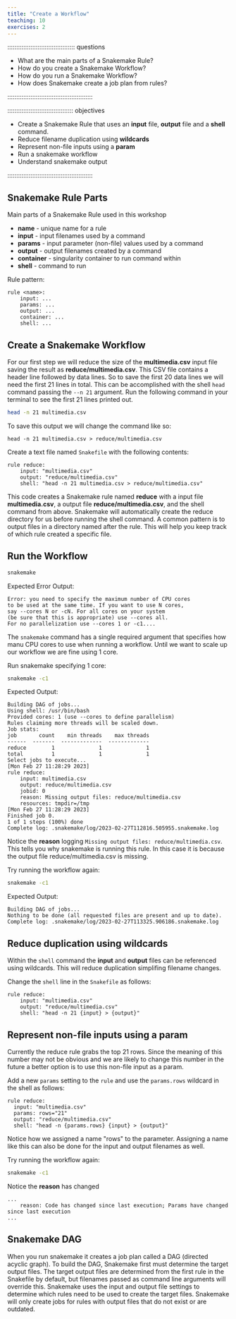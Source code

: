 ```yaml
---
title: "Create a Workflow"
teaching: 10
exercises: 2
---
```


:::::::::::::::::::::::::::::::::::::: questions 

- What are the main parts of a Snakemake Rule?
- How do you create a Snakemake Workflow?
- How do you run a Snakemake Workflow?
- How does Snakemake create a job plan from rules?

::::::::::::::::::::::::::::::::::::::::::::::::

::::::::::::::::::::::::::::::::::::: objectives

- Create a Snakemake Rule that uses an __input__ file, __output__ file and a __shell__ command.
- Reduce filename duplication using __wildcards__
- Represent non-file inputs using a __param__
- Run a snakemake workflow
- Understand snakemake output

::::::::::::::::::::::::::::::::::::::::::::::::

## Snakemake Rule Parts

Main parts of a Snakemake Rule used in this workshop

- __name__ - unique name for a rule
- __input__ - input filenames used by a command
- __params__ - input parameter (non-file) values used by a command
- __output__ - output filenames created by a command
- __container__ - singularity container to run command within
- __shell__ - command to run


Rule pattern:

```
rule <name>:
    input: ...
    params: ...
    output: ...
    container: ...
    shell: ...

```

## Create a Snakemake Workflow
For our first step we will reduce the size of the __multimedia.csv__ input file
saving the result as __reduce/multimedia.csv__. This CSV file contains a header line followed by
data lines. So to save the first 20 data lines we will need the first 21 lines in total.
This can be accomplished with the shell `head` command passing the `--n 21` argument.
Run the following command in your terminal to see the first 21 lines printed out.
```bash
head -n 21 multimedia.csv
```
To save this output we will change the command like so:

`head -n 21 multimedia.csv > reduce/multimedia.csv`

Create a text file named `Snakefile` with the following contents:
```
rule reduce:
    input: "multimedia.csv"
    output: "reduce/multimedia.csv"
    shell: "head -n 21 multimedia.csv > reduce/multimedia.csv"
```
This code creates a Snakemake rule named __reduce__ with a input file __multimedia.csv__, a output file __reduce/multimedia.csv__, and the shell command from above.
Snakemake will automatically create the reduce directory for us before running the shell command.
A common pattern is to output files in a directory named after the rule.
This will help you keep track of which rule created a specific file.

## Run the Workflow

```bash
snakemake
```

Expected Error Output:
```output
Error: you need to specify the maximum number of CPU cores 
to be used at the same time. If you want to use N cores, 
say --cores N or -cN. For all cores on your system 
(be sure that this is appropriate) use --cores all. 
For no parallelization use --cores 1 or -c1....
```

The `snakemake` command has a single required argument that specifies how manu CPU cores to use when running a workflow.
Until we want to scale up our workflow we are fine using 1 core.

Run snakemake specifying 1 core:
```bash
snakemake -c1
```

Expected Output:
```output
Building DAG of jobs...
Using shell: /usr/bin/bash
Provided cores: 1 (use --cores to define parallelism)
Rules claiming more threads will be scaled down.
Job stats:
job       count    min threads    max threads
------  -------  -------------  -------------
reduce        1              1              1
total         1              1              1
Select jobs to execute...
[Mon Feb 27 11:28:29 2023]
rule reduce:
    input: multimedia.csv
    output: reduce/multimedia.csv
    jobid: 0
    reason: Missing output files: reduce/multimedia.csv
    resources: tmpdir=/tmp
[Mon Feb 27 11:28:29 2023]
Finished job 0.
1 of 1 steps (100%) done
Complete log: .snakemake/log/2023-02-27T112816.505955.snakemake.log
```

Notice the __reason__ logging `Missing output files: reduce/multimedia.csv`.
This tells you why snakemake is running this rule.
In this case it is because the output file reduce/multimedia.csv is missing.

Try running the workflow again:
```bash
snakemake -c1
```

Expected Output:
```
Building DAG of jobs...
Nothing to be done (all requested files are present and up to date).
Complete log: .snakemake/log/2023-02-27T113325.906186.snakemake.log
```

## Reduce duplication using wildcards

Within the `shell` command the __input__ and __output__ files can be referenced using wildcards.
This will reduce duplication simplifing filename changes.

Change the `shell` line in the `Snakefile` as follows:
```
rule reduce:
    input: "multimedia.csv"
    output: "reduce/multimedia.csv"
    shell: "head -n 21 {input} > {output}"
```

## Represent non-file inputs using a param
Currently the reduce rule grabs the top 21 rows. Since the meaning of this number may not be obvious and we are likely to change this number in the future a better option is to use this non-file input as a param. 

Add a new `params` setting to the `rule` and use the `params.rows` wildcard in the shell as follows:
```
rule reduce:
  input: "multimedia.csv"
  params: rows="21"  
  output: "reduce/multimedia.csv"
  shell: "head -n {params.rows} {input} > {output}"
```
Notice how we assigned a name "rows" to the parameter. Assigning a name like this can also be done for the input and output filenames as well.

Try running the workflow again:
```bash
snakemake -c1
```

Notice the __reason__ has changed 
```output
...
    reason: Code has changed since last execution; Params have changed since last execution
...
```

## Snakemake DAG
When you run snakemake it creates a job plan called a DAG (directed acyclic graph).
To build the DAG, Snakemake first must determine the target output files.
The target output files are determined from the first rule in the Snakefile by default, but filenames passed as command line arguments will override this.
Snakemake uses the input and output file settings to determine which rules need to be used to create the target files.
Snakemake will only create jobs for rules with output files that do not exist or are outdated.
